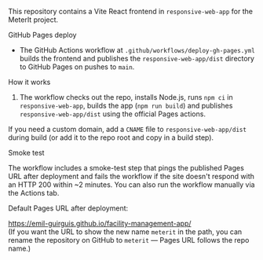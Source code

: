 This repository contains a Vite React frontend in `responsive-web-app` for the MeterIt project.

GitHub Pages deploy

- The GitHub Actions workflow at `.github/workflows/deploy-gh-pages.yml` builds the frontend and publishes the `responsive-web-app/dist` directory to GitHub Pages on pushes to `main`.

How it works

1. The workflow checks out the repo, installs Node.js, runs `npm ci` in `responsive-web-app`, builds the app (`npm run build`) and publishes `responsive-web-app/dist` using the official Pages actions.

If you need a custom domain, add a `CNAME` file to `responsive-web-app/dist` during build (or add it to the repo root and copy in a build step).

Smoke test

The workflow includes a smoke-test step that pings the published Pages URL after deployment and fails the workflow if the site doesn't respond with an HTTP 200 within ~2 minutes. You can also run the workflow manually via the Actions tab.

Default Pages URL after deployment:

https://emil-guirguis.github.io/facility-management-app/  
(If you want the URL to show the new name `meterit` in the path, you can rename the repository on GitHub to `meterit` — Pages URL follows the repo name.)